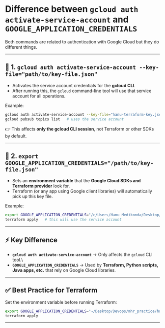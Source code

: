# Difference between `gcloud auth activate-service-account` and `GOOGLE_APPLICATION_CREDENTIALS`

Both commands are related to authentication with Google Cloud but they
do different things.

------------------------------------------------------------------------

## 🔹 1. `gcloud auth activate-service-account --key-file="path/to/key-file.json"`

-   Activates the service account credentials for the **gcloud CLI**.
-   After running this, the `gcloud` command-line tool will use that
    service account for all operations.

Example:

``` bash
gcloud auth activate-service-account --key-file="hanu-terraform-key.json"
gcloud pubsub topics list   # uses the service account
```

👉 This affects **only the gcloud CLI session**, not Terraform or other
SDKs by default.

------------------------------------------------------------------------

## 🔹 2. `export GOOGLE_APPLICATION_CREDENTIALS="/path/to/key-file.json"`

-   Sets an **environment variable** that the **Google Cloud SDKs and
    Terraform provider** look for.
-   Terraform (or any app using Google client libraries) will
    automatically pick up this key file.

Example:

``` bash
export GOOGLE_APPLICATION_CREDENTIALS="/c/Users/Hanu Medikonda/Desktop/Devops/mhr_practice/hanu-terraform-key.json"
terraform apply   # this will use the service account
```

------------------------------------------------------------------------

## ⚡ Key Difference

-   **`gcloud auth activate-service-account`** → Only affects the
    `gcloud` CLI tool.\
-   **`GOOGLE_APPLICATION_CREDENTIALS`** → Used by **Terraform, Python
    scripts, Java apps, etc.** that rely on Google Cloud libraries.

------------------------------------------------------------------------

## ✅ Best Practice for Terraform

Set the environment variable before running Terraform:

``` bash
export GOOGLE_APPLICATION_CREDENTIALS="~/Desktop/Devops/mhr_practice/hanu-terraform-key.json"
terraform apply
```

------------------------------------------------------------------------
